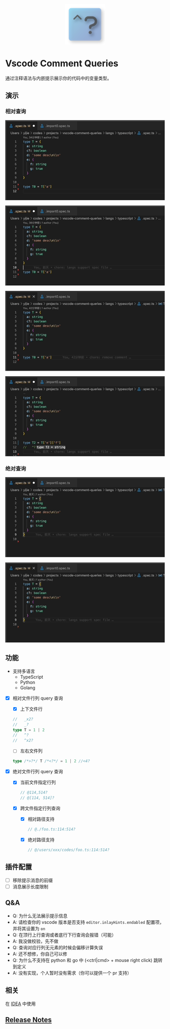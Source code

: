 <p align="center">
  <img src="https://raw.githubusercontent.com/NWYLZW/vscode-comment-queries/main/extension/favicon.png" width=128 height=128 >
</p>

# Vscode Comment Queries

通过注释语法与内嵌提示展示你的代码中的变量类型。

## 演示

### 相对查询

![pre-line-point](https://raw.githubusercontent.com/NWYLZW/vscode-comment-queries/main/images/pre-line-point.gif)

![next-line-point](https://raw.githubusercontent.com/NWYLZW/vscode-comment-queries/main/images/next-line-point.gif)

![left-right-point](https://raw.githubusercontent.com/NWYLZW/vscode-comment-queries/main/images/left-right-point.gif)

![cross-line-point](https://raw.githubusercontent.com/NWYLZW/vscode-comment-queries/main/images/cross-line-point.gif)

### 绝对查询

![absolute-point](https://raw.githubusercontent.com/NWYLZW/vscode-comment-queries/main/images/abs-in-cur-file.gif)

![cross-file-point](https://raw.githubusercontent.com/NWYLZW/vscode-comment-queries/main/images/cross-file-point.gif)

## 功能

* 支持多语言
  * TypeScript
  * Python
  * Golang

* [x] 相对文件行列 query 查询
    * [x] 上下文件行

    ```ts
    //   _x2?
    //   _?
    type T = 1 | 2
    //   ^?
    //   ^x2?
    ```

    * [ ] 左右文件列

    ```ts
    type /*>?*/ T /*<?*/ = 1 | 2 //<4?
    ```

* [x] 绝对文件行列 query 查询
    * [x] 当前文件指定行列

        ```ts
        // @114,514?
        // @[114, 514]?
        ```

    * [x] 跨文件指定行列查询
        * [x] 相对路径支持

            ```ts
            // @./foo.ts:114:514?
            ```

        * [x] 绝对路径支持

            ```ts
            // @/users/xxx/codes/foo.ts:114:514?
            ```

## 插件配置

* [ ] 移除提示消息的前缀
* [ ] 消息展示长度限制

## Q&A

* Q: 为什么无法展示提示信息
* A: 请检查你的 vscode 版本是否支持 `editor.inlayHints.endabled` 配置项，并将其设置为 `on`
* Q: 在顶行上行查询或者底行下行查询会报错（可能）
* A: 我没做校验，先不做
* Q: 查询对应行列无元素的时候会偏移计算失误
* A: 还不想修，你自己可以修
* Q: 为什么不支持在 python 和 go 中 (<ctrl|cmd> + mouse right click) 跳转到定义
* A: 没有实现，个人暂时没有需求（你可以提供一个 pr 支持）

## 相关

在 [IDEA](https://github.com/NWYLZW/idea-comment-queries) 中使用

## [Release Notes](./CHANGELOG.md)
